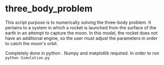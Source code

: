 # three_body_problem
This script purpose is to numerically solving the three-body problem. It pertains to a system in which a rocket is launched from the surface of the earth in an attempt to capture the moon. In this model, the rocket does not have an additional engine, so the user must adjust the parameters in order to catch the moon's orbit.

Completely done in python . Numpy and matplotlib required. 
In order to run `python Simulation.py`
